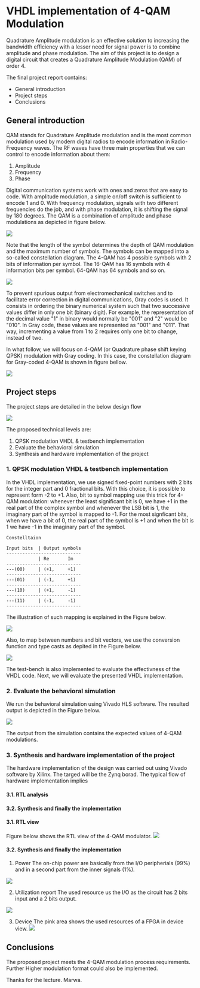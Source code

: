 # VHDL implementation of 4-QAM Modulation

Quadrature Amplitude modulation is an effective solution to increasing the bandwidth efficiency with a lesser need for signal 
power is to combine amplitude and phase modulation. The aim of this project is to design a digital circuit that creates a Quadrature Amplitude Modulation (QAM) of order 4.


The final project report contains: 
* General introduction 
* Project steps
* Conclusions
 
 ## General introduction
 QAM stands for Quadrature Amplitude modulation and is the most common modulation used by modern digital radios to encode information in Radio-Frequency waves.
The RF waves have three main properties that we can control to encode information about them:
1. Amplitude 
2. Frequency
3. Phase

Digital communication systems work with ones and zeros that are easy to code. With amplitude modulation, a simple on/off switch is sufficient to encode 1 and 0.
With frequency modulation, signals with two different frequencies do the job, and with phase modulation, it is shifting the signal by 180 degrees.
The QAM is a combination of amplitude and phase modulations as depicted in figure below.

![](Figures/Modulations.jpg)

Note that the length of the symbol determines the depth of QAM modulation and the maximum number of symbols. The symbols can be mapped into a so-called
constellation diagram. The 4-QAM has 4 possible symbols with 2 bits of information per symbol. The 16-QAM has 16 symbols with 4 information bits per symbol.
64-QAM has 64 symbols and so on.

![](Figures/diagrams.png)

To prevent spurious output from electromechanical switches and to facilitate error correction in digital communications, Gray codes is used. It consists in ordering
the binary numerical system such that two successive values differ in only one bit (binary digit).
For example, the representation of the decimal value "1" in binary would normally be "001" and "2" would be "010". 
In Gray code, these values are represented as "001" and "011". That way, incrementing a value from 1 to 2 requires only one bit to change, instead of two.

In what follow, we will focus on 4-QAM (or Quadrature phase shift keying QPSK) modulation with Gray coding. In this case, the constellation diagram for Gray-coded 4-QAM is shown in figure bellow.

 ![](Figures/QPSK_Gray_Coded.png)

 ## Project steps
 
 The project steps are detailed in the below design flow
 
 ![](Figures/flowdesign.jpg)
 
 
 The proposed technical levels are:

1. QPSK modulation VHDL & testbench implementation
2. Evaluate the behavioral simulation
3. Synthesis and hardware implementation of the project



### 1. QPSK modulation VHDL & testbench implementation

In the VHDL implementation, we use signed fixed-point numbers with 2 bits for the integer part and 0 fractional bits. With this choice, it is possible
to represent form -2 to +1. Also, bit to symbol mapping use this trick for 4-QAM modulation: 
whenever the least significant bit is 0, we have +1 in the real part of the complex symbol and whenever the LSB bit is 1, the imaginary part of the symbol is mapped to -1.
For the most signficant bits, when we have a bit of 0, the real part of the symbol is +1 and when the bit is 1 we have -1 in the imaginary part of the symbol.

~~~
Constelltaion

Input bits  | Output symbols
----------------------------
            | Re       Im
----------------------------
---(00)     | (+1,     +1)
----------------------------
---(01)     | (-1,     +1)
----------------------------
---(10)     | (+1,     -1)
----------------------------
---(11)     | (-1,     -1)
----------------------------
~~~

The illustration of such mapping is explained in the Figure below.

 ![](Figures/explain.png)


Also, to map between numbers and bit vectors, we use the conversion function and type casts as depited in the Figure below.

 ![](Figures/conversions.png)

The test-bench is also implemented to evaluate the effectivness of the VHDL code.
 Next, we will evaluate the presented VHDL implementation.

### 2. Evaluate the behavioral simulation

We run the behavioral simulation using Vivado HLS software. The resulted output is depicted in the Figure below.

 ![](Figures/simu.jpg)

The output from the simulation contains the expected values of 4-QAM modulations.

### 3. Synthesis and hardware implementation of the project

The hardware implementation of the design was carried out using Vivado software by Xilinx. The targed will be the Zynq borad.
The typical flow of hardware implementation implies 

#### 3.1. RTL analysis
#### 3.2. Synthesis and finally the implementation

#### 3.1. RTL view

Figure below shows the RTL view of the 4-QAM modulator.
 ![](Figures/rtl.jpg)


#### 3.2. Synthesis and finally the implementation
   1. Power 
The on-chip power are basically from the I/O peripherials (99%) and in a second part from the inner signals (1%).
 
![](Figures/power.jpg)

   2. Utilization report
The used resource us the I/O as the circuit has 2 bits input and a 2 bits output.

 ![](Figures/utilization.jpg)

   3. Device 
  The pink area shows the used resources of a FPGA in device view.
![](Figures/device.jpg)

 ## Conclusions

The proposed project meets the 4-QAM modulation process requirements.
Further Higher modulation format could also be implemented.

Thanks for the lecture.
Marwa.



